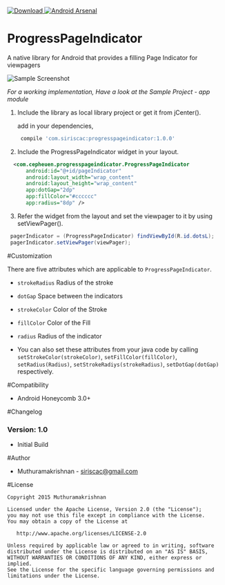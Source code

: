 [ ![Download](https://api.bintray.com/packages/siriscac/maven/ProgressPageIndicator/images/download.svg) ](https://bintray.com/siriscac/maven/ProgressPageIndicator/_latestVersion) [![Android Arsenal](https://img.shields.io/badge/Android%20Arsenal-ProgressPageIndicator-brightgreen.svg?style=flat)](http://android-arsenal.com/details/1/1856)

# ProgressPageIndicator
A native library for Android that provides a filling Page Indicator for viewpagers

![Sample Screenshot](https://raw.githubusercontent.com/siriscac/ProgressPageIndicator/master/screens/screen.png)

*For a working implementation, Have a look at the Sample Project - app module*

1. Include the library as local library project or get it from jCenter(). 

   add in your dependencies,
   ```groovy
    compile 'com.siriscac:progresspageindicator:1.0.0'
   ```

2. Include the ProgressPageIndicator widget in your layout.

  ```xml
    <com.cepheuen.progresspageindicator.ProgressPageIndicator
        android:id="@+id/pageIndicator"
        android:layout_width="wrap_content"
        android:layout_height="wrap_content"
        app:dotGap="2dp"
        app:fillColor="#cccccc"
        app:radius="8dp" />
  ```
    
3. Refer the widget from the layout and set the viewpager to it by using setViewPager().
   
  ```java
   pagerIndicator = (ProgressPageIndicator) findViewById(R.id.dotsL);
   pagerIndicator.setViewPager(viewPager);
  ```
   
#Customization

There are five attributes which are applicable to `ProgressPageIndicator`.
  
  - `strokeRadius` Radius of the stroke
  
  - `dotGap` Space between the indicators
  
  - `strokeColor` Color of the Stroke
  
  - `fillColor` Color of the Fill

  - `radius` Radius of the indicator
  

  - You can also set these attributes from your java code by calling `setStrokeColor(strokeColor)`, `setFillColor(fillColor)`, `setRadius(Radius)`, `setStrokeRadiys(strokeRadius)`, `setDotGap(dotGap)` respectively.
  
#Compatibility
  
  * Android Honeycomb 3.0+
  
#Changelog

### Version: 1.0

  * Initial Build
  
#Author

  * Muthuramakrishnan - <siriscac@gmail.com>
  
#License

    Copyright 2015 Muthuramakrishnan

    Licensed under the Apache License, Version 2.0 (the "License");
    you may not use this file except in compliance with the License.
    You may obtain a copy of the License at

       http://www.apache.org/licenses/LICENSE-2.0

    Unless required by applicable law or agreed to in writing, software
    distributed under the License is distributed on an "AS IS" BASIS,
    WITHOUT WARRANTIES OR CONDITIONS OF ANY KIND, either express or implied.
    See the License for the specific language governing permissions and
    limitations under the License.

